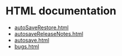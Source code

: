 # HTML documentation

* [autoSaveRestore.html](https://htmlpreview.github.io/?https://github.com/epics-modules/autosave/blob/master/documentation/autoSaveRestore.html)
* [autosaveReleaseNotes.html](https://htmlpreview.github.io/?https://github.com/epics-modules/autosave/blob/master/documentation/autosaveReleaseNotes.html)
* [autosave.html](https://htmlpreview.github.io/?https://github.com/epics-modules/autosave/blob/master/documentation/autosave.html)
* [bugs.html](https://htmlpreview.github.io/?https://github.com/epics-modules/autosave/blob/master/documentation/bugs.html)
